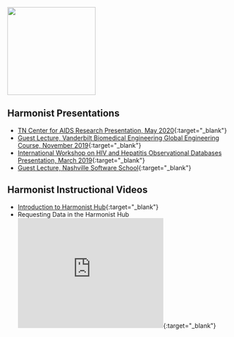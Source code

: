 [<img src="http://dataharmonist.org/logo.png" width="200" />](http://dataharmonist.org)


## Harmonist Presentations
- [TN Center for AIDS Research Presentation, May 2020](2020TNCFAR.pdf){:target="_blank"}
- [Guest Lecture, Vanderbilt Biomedical Engineering Global Engineering Course, November 2019](2019GlobalBME.pdf){:target="_blank"}
- [International Workshop on HIV and Hepatitis Observational Databases Presentation, March 2019](2019IWHOD.pdf){:target="_blank"}
- [Guest Lecture, Nashville Software School](2019NSS.pdf){:target="_blank"}

## Harmonist Instructional Videos
- [Introduction to Harmonist Hub](https://www.youtube.com/watch?v=wwPQW1TKN0Q){:target="_blank"}
- Requesting Data in the Harmonist Hub <iframe src="https://vumc.app.box.com/embed/s/mgmwtw1ns8e25dl4znp6lwyck9nr80k4?sortColumn=date&view=list" width="330" height="250" frameborder="0" allowfullscreen webkitallowfullscreen msallowfullscreen></iframe>{:target="_blank"}



